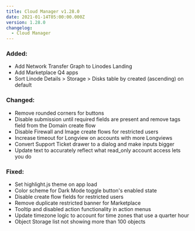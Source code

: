 ```yaml
---
title: Cloud Manager v1.28.0
date: 2021-01-14T05:00:00.000Z
version: 1.28.0
changelog:
  - Cloud Manager
---
```


### Added:
- Add Network Transfer Graph to Linodes Landing
- Add Marketplace Q4 apps
- Sort Linode Details > Storage > Disks table by created (ascending) on default

### Changed:
- Remove rounded corners for buttons
- Disable submission until required fields are present and remove tags field from the Domain create flow
- Disable Firewall and Image create flows for restricted users
- Increase timeout for Longview on accounts with more Longviews
- Convert Support Ticket drawer to a dialog and make inputs bigger
- Update text to accurately reflect what read_only account access lets you do

### Fixed:
- Set highlight.js theme on app load
- Color scheme for Dark Mode toggle button's enabled state
- Disable create flow fields for restricted users
- Remove duplicate restricted banner for Marketplace
- Tooltip and disabled action functionality in action menus
- Update timezone logic to account for time zones that use a quarter hour
- Object Storage list not showing more than 100 objects

